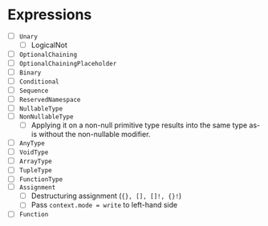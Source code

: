# Expressions

* [ ] `Unary`
  * [ ] LogicalNot
* [ ] `OptionalChaining`
* [ ] `OptionalChainingPlaceholder`
* [ ] `Binary`
* [ ] `Conditional`
* [ ] `Sequence`
* [ ] `ReservedNamespace`
* [ ] `NullableType`
* [ ] `NonNullableType`
  * [ ] Applying it on a non-null primitive type results into the same type as-is without the non-nullable modifier.
* [ ] `AnyType`
* [ ] `VoidType`
* [ ] `ArrayType`
* [ ] `TupleType`
* [ ] `FunctionType`
* [ ] `Assignment`
  * [ ] Destructuring assignment (`{}, [], []!, {}!`)
  * [ ] Pass `context.mode = write` to left-hand side
* [ ] `Function`